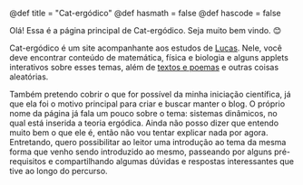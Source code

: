 @def title = "Cat-ergódico"
@def hasmath = false
@def hascode = false
<!-- Note: by default hasmath == true and hascode == false. You can change this in
the config file by setting hasmath = false for instance and just setting it to true
where appropriate -->

Olá! Essa é a página principal de Cat-ergódico. Seja muito bem vindo. 😊

Cat-ergódico é um site acompanhante aos estudos de [Lucas](/sobre). Nele, você deve encontrar conteúdo de matemática, física e biologia e alguns applets interativos sobre esses temas, além de [textos e poemas](/pages/artes/textos) e outras coisas aleatórias.

Também pretendo cobrir o que for possível da minha iniciação científica, já que ela foi o motivo principal para criar e buscar manter o blog. O próprio nome da página já fala um pouco sobre o tema: sistemas dinâmicos, no qual está inserida a teoria ergódica. Ainda não posso dizer que entendo muito bem o que ele é, então não vou tentar explicar nada por agora. Entretando, quero possibilitar ao leitor uma introdução ao tema da mesma forma que venho sendo introduzido ao mesmo, passeando por alguns pré-requisitos e compartilhando algumas dúvidas e respostas interessantes que tive ao longo do percurso. 

